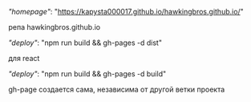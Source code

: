 *"homepage"*: "https://kapysta000017.github.io/hawkingbros.github.io/"

репа hawkingbros.github.io

*"deploy"*: "npm run build && gh-pages -d dist"

для react

*"deploy"*: "npm run build && gh-pages -d build"

gh-page создается сама, независима от другой ветки проекта
